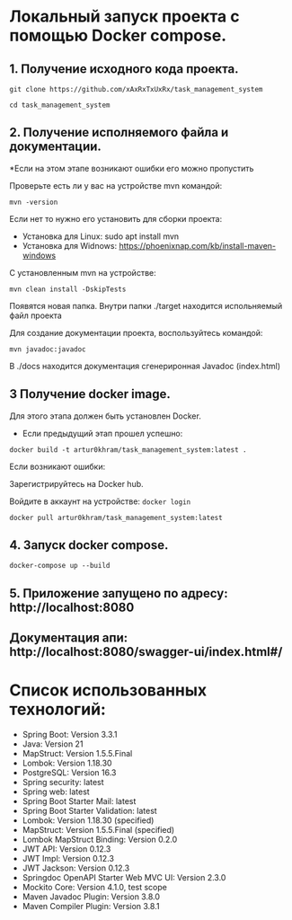# Локальный запуск проекта с помощью Docker compose.

## 1. Получение исходного кода проекта.
`git clone https://github.com/xAxRxTxUxRx/task_management_system`

`cd task_management_system`

## 2. Получение исполняемого файла и документации.
*Если на этом этапе возникают ошибки его можно пропустить

Проверьте есть ли у вас на устройстве mvn командой:

`mvn -version`

Если нет то нужно его установить для сборки проекта:
- Установка для Linux: sudo apt install mvn
- Установка для Widnows: https://phoenixnap.com/kb/install-maven-windows

С установленным mvn на устройстве: 

`mvn clean install -DskipTests`

Появятся новая папка.
Внутри папки ./target находится испольняемый файл проекта

Для создание документации проекта, воспользуйтесь командой:

`mvn javadoc:javadoc`

В ./docs находится документация сгенериронная Javadoc (index.html)

## 3 Получение docker image.
Для этого этапа должен быть установлен Docker.
- Если предыдущий этап прошел успешно:

`docker build -t artur0khram/task_management_system:latest .`

Если возникают ошибки:

Зарегистрируйтесь на Docker hub.

Войдите в аккаунт на устройстве:
`docker login`

`docker pull artur0khram/task_management_system:latest`

## 4. Запуск docker compose.
`docker-compose up --build`

## 5. Приложение запущено по адресу: http://localhost:8080

## Документация апи: http://localhost:8080/swagger-ui/index.html#/

# Список использованных технологий:
- Spring Boot: Version 3.3.1
- Java: Version 21
- MapStruct: Version 1.5.5.Final
- Lombok: Version 1.18.30
- PostgreSQL: Version 16.3
- Spring security: latest
- Spring web: latest
- Spring Boot Starter Mail: latest
- Spring Boot Starter Validation: latest
- Lombok: Version 1.18.30 (specified)
- MapStruct: Version 1.5.5.Final (specified)
- Lombok MapStruct Binding: Version 0.2.0
- JWT API: Version 0.12.3
- JWT Impl: Version 0.12.3
- JWT Jackson: Version 0.12.3
- Springdoc OpenAPI Starter Web MVC UI: Version 2.3.0
- Mockito Core: Version 4.1.0, test scope
- Maven Javadoc Plugin: Version 3.8.0
- Maven Compiler Plugin: Version 3.8.1
